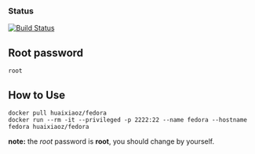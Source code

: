 ### Status

[![Build Status](https://travis-ci.org/llog/fedora.svg?branch=master)](https://travis-ci.org/llog/fedora)

## Root password

`root`

## How to Use

```
docker pull huaixiaoz/fedora
docker run --rm -it --privileged -p 2222:22 --name fedora --hostname fedora huaixiaoz/fedora
```

**note:** the *root* password is **root**, you should change by yourself.
